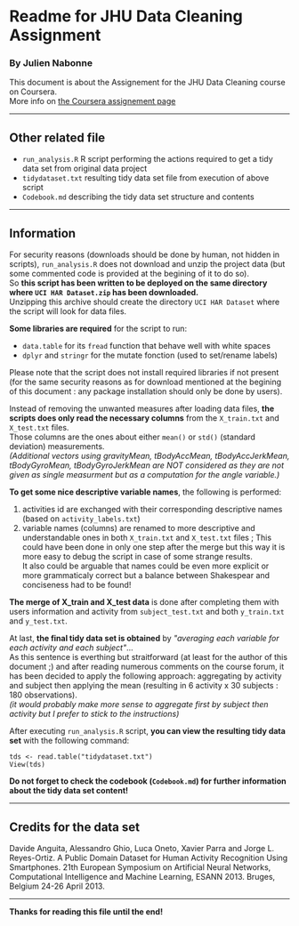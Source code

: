 # Readme for JHU Data Cleaning Assignment
### By Julien Nabonne

This document is about the Assignement for the JHU Data Cleaning course on Coursera.  
More info on [the Coursera assignement page](https://www.coursera.org/learn/data-cleaning/peer/FIZtT/getting-and-cleaning-data-course-project)

---
## Other related file
* `run_analysis.R` R script performing the actions required to get a tidy data set from original data project
* `tidydataset.txt` resulting tidy data set file from execution of above script
* `Codebook.md` describing the tidy data set structure and contents 

---
## Information
For security reasons (downloads should be done by human, not hidden in scripts), `run_analysis.R` does not download and unzip the project data (but some commented code is provided at the begining of it to do so).  
So **this script has been written to be deployed on the same directory where `UCI HAR Dataset.zip` has been downloaded.**  
Unzipping this archive should create the directory `UCI HAR Dataset` where the script will look for data files.

**Some libraries are required** for the script to run:
* `data.table` for its `fread` function that behave well with white spaces 
* `dplyr` and `stringr` for the mutate fonction (used to set/rename labels)

Please note that the script does not install required libraries if not present (for the same security reasons as for download mentioned at the begining of this document : any package installation should only be done by users).

Instead of removing the unwanted measures after loading data files, **the scripts does only read the necessary columns** from the `X_train.txt` and `X_test.txt` files.  
Those columns are the ones about either `mean()` or `std()` (standard deviation) measurements.  
_(Additional vectors using gravityMean, tBodyAccMean, tBodyAccJerkMean, tBodyGyroMean, tBodyGyroJerkMean are NOT considered as they are not given as single measurment but as a computation for the angle variable.)_

**To get some nice descriptive variable names**, the following is performed:
1. activities id are exchanged with their corresponding descriptive names (based on `activity_labels.txt`)
2. variable names (columns) are renamed to more descriptive and understandable ones in both `X_train.txt` and `X_test.txt` files ; This could have been done in only one step after the merge but this way it is more easy to debug the script in case of some strange results.  
It also could be arguable that names could be even more explicit or more grammaticaly correct but a balance between Shakespear and conciseness had to be found!

**The merge of X_train and X_test data** is done after completing them with users information and activity from `subject_test.txt` and both `y_train.txt` and `y_test.txt`.

At last, **the final tidy data set is obtained** by _"averaging each variable for each activity and each subject"_...  
As this sentence is everthing but straitforward (at least for the author of this document ;) and after reading numerous comments on the course forum, it has been decided to apply the following approach: aggregating by activity and subject then applying the mean (resulting in 6 activity x 30 subjects : 180 observations).  
_(it would probably make more sense to aggregate first by subject then activity but I prefer to stick to the instructions)_

After executing `run_analysis.R` script, **you can view the resulting tidy data set** with the following command:  

    tds <- read.table("tidydataset.txt")
    View(tds)

**Do not forget to check the codebook (`Codebook.md`) for further information about the tidy data set content!**

---
## Credits for the data set
Davide Anguita, Alessandro Ghio, Luca Oneto, Xavier Parra and Jorge L. Reyes-Ortiz. A Public Domain Dataset for Human Activity Recognition Using Smartphones. 21th European Symposium on Artificial Neural Networks, Computational Intelligence and Machine Learning, ESANN 2013. Bruges, Belgium 24-26 April 2013. 

---
**Thanks for reading this file until the end!**
